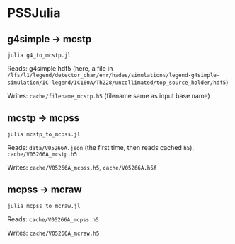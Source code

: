 # PSSJulia

## g4simple -> mcstp

```console
julia g4_to_mcstp.jl
```

Reads: g4simple hdf5 (here, a file in `/lfs/l1/legend/detector_char/enr/hades/simulations/legend-g4simple-simulation/IC-legend/IC160A/Th228/uncollimated/top_source_holder/hdf5`)

Writes: `cache/filename_mcstp.h5` (filename same as input base name)    

## mcstp -> mcpss

```console
julia mcstp_to_mcpss.jl
```

Reads: `data/V05266A.json` (the first time, then reads cached `h5`), `cache/V05266A_mcstp.h5`

Writes: `cache/V05266A_mcpss.h5`, `cache/V05266A.h5f`

## mcpss -> mcraw

```console
julia mcpss_to_mcraw.jl
```

Reads: `cache/V05266A_mcpss.h5`

Writes: `cache/V05266A_mcraw.h5`

